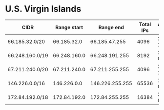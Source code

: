 # U.S. Virgin Islands

CIDR               | Range start     | Range end       | Total IPs  | Assign date | Owner
------------------ | --------------- | --------------- | ---------- | ----------- | -----
66.185.32.0/20     | 66.185.32.0     | 66.185.47.255   | 4096       | 2001-10-29  | 
66.248.160.0/19    | 66.248.160.0    | 66.248.191.255  | 8192       | 2004-02-26  | 
67.211.240.0/20    | 67.211.240.0    | 67.211.255.255  | 4096       | 2008-10-28  | 
146.226.0.0/16     | 146.226.0.0     | 146.226.255.255 | 65536      | 1991-02-28  | 
172.84.192.0/18    | 172.84.192.0    | 172.84.255.255  | 16384      | 2018-01-12  | 
